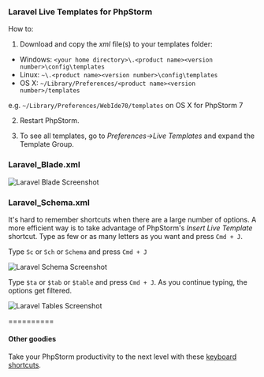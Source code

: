 ### Laravel Live Templates for PhpStorm ###

How to:

1) Download and copy the *xml* file(s) to your templates folder:

* Windows: `<your home directory>\.<product name><version number>\config\templates`
* Linux: `~\.<product name><version number>\config\templates`
* OS X: `~/Library/Preferences/<product name><version number>/templates`

e.g. `~/Library/Preferences/WebIde70/templates` on OS X for PhpStorm 7


2) Restart PhpStorm.

3) To see all templates, go to *Preferences->Live Templates* and expand the Template Group.

### Laravel_Blade.xml ###

![Laravel Blade Screenshot](https://raw.github.com/koomai/phpstorm-laravel-live-templates/master/images/laravel-blade-screenshot.png)

### Laravel_Schema.xml ###

It's hard to remember shortcuts when there are a large number of options. A more efficient way is to take advantage of PhpStorm's *Insert Live Template* shortcut. Type as few or as many letters as you want and press `Cmd + J`. 

Type `Sc` or `Sch` or `Schema` and press `Cmd + J`

![Laravel Schema Screenshot](https://raw.github.com/koomai/phpstorm-laravel-live-templates/master/images/schema-demo.png)

Type `$ta` or `$tab` or `$table` and press `Cmd + J`. As you continue typing, the options get filtered.

![Laravel Tables Screenshot](https://raw.github.com/koomai/phpstorm-laravel-live-templates/master/images/table-demo.png)

==========
#### Other goodies ####
Take your PhpStorm productivity to the next level with these [keyboard shortcuts](https://gist.github.com/koomai/9340189).
